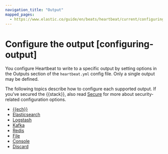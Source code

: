 ```yaml
---
navigation_title: "Output"
mapped_pages:
  - https://www.elastic.co/guide/en/beats/heartbeat/current/configuring-output.html
---
```


# Configure the output [configuring-output]


You configure Heartbeat to write to a specific output by setting options in the Outputs section of the `heartbeat.yml` config file. Only a single output may be defined.

The following topics describe how to configure each supported output. If you’ve secured the {{stack}}, also read [Secure](/reference/heartbeat/securing-heartbeat.md) for more about security-related configuration options.

* [{{ech}}](/reference/heartbeat/configure-cloud-id.md)
* [Elasticsearch](/reference/heartbeat/elasticsearch-output.md)
* [Logstash](/reference/heartbeat/logstash-output.md)
* [Kafka](/reference/heartbeat/kafka-output.md)
* [Redis](/reference/heartbeat/redis-output.md)
* [File](/reference/heartbeat/file-output.md)
* [Console](/reference/heartbeat/console-output.md)
* [Discard](/reference/heartbeat/discard-output.md)










